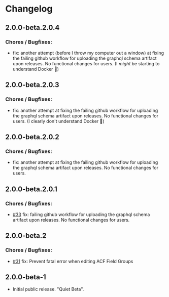 # Changelog


## 2.0.0-beta.2.0.4

### Chores / Bugfixes:

- fix: another attempt (before I throw my computer out a window) at fixing the failing github workflow for uploading the graphql schema artifact upon releases. No functional changes for users. (I _might_ be starting to understand Docker 🤣)

## 2.0.0-beta.2.0.3

### Chores / Bugfixes:

- fix: another attempt at fixing the failing github workflow for uploading the graphql schema artifact upon releases. No functional changes for users. (I clearly don't understand Docker 🤣)


## 2.0.0-beta.2.0.2

### Chores / Bugfixes:

- fix: another attempt at fixing the failing github workflow for uploading the graphql schema artifact upon releases. No functional changes for users.


## 2.0.0-beta.2.0.1

### Chores / Bugfixes:

- [#33](https://github.com/wp-graphql/wpgraphql-acf/pull/33) fix: failing github workflow for uploading the graphql schema artifact upon releases. No functional changes for users.

## 2.0.0-beta.2

### Chores / Bugfixes:

- [#31](https://github.com/wp-graphql/wpgraphql-acf/pull/31) fix: Prevent fatal error when editing ACF Field Groups

## 2.0.0-beta-1

- Initial public release. "Quiet Beta".
